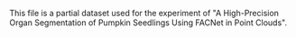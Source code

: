 This file is a partial dataset used for the experiment of "A High-Precision Organ Segmentation of Pumpkin Seedlings Using FACNet in Point Clouds".
